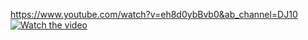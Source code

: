 https://www.youtube.com/watch?v=eh8d0ybBvb0&ab_channel=DJ10
[![Watch the video](https://img.youtube.com/watch?v=eh8d0ybBvb0&ab_channel=DJ10)](https://www.youtube.com/watch?v=eh8d0ybBvb0&ab_channel=DJ10)
